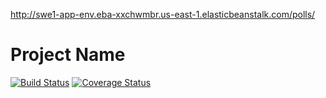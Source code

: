 http://swe1-app-env.eba-xxchwmbr.us-east-1.elasticbeanstalk.com/polls/

# Project Name

[![Build Status](https://app.travis-ci.com/ad6641/sweapp1.svg?branch=main)](https://app.travis-ci.com/ad6641/sweapp1)
[![Coverage Status](https://coveralls.io/repos/github/ad6641/sweapp1/badge.svg?branch=main)](https://coveralls.io/github/ad6641/sweapp1?branch=main)
